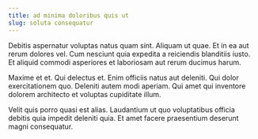 ```yaml
---
title: ad minima doloribus quis ut
slug: soluta consequatur
---
```


Debitis aspernatur voluptas natus quam sint. Aliquam ut quae. Et in ea aut rerum dolores vel. Cum nesciunt quia expedita a reiciendis blanditiis iusto. Et aliquid commodi asperiores et laboriosam aut rerum ducimus harum.

Maxime et et. Qui delectus et. Enim officiis natus aut deleniti. Qui dolor exercitationem quo. Deleniti autem modi aperiam. Qui amet qui inventore dolorem architecto et voluptas cupiditate illum.

Velit quis porro quasi est alias. Laudantium ut quo voluptatibus officia debitis quia impedit deleniti quia. Et amet facere praesentium deserunt magni consequatur.
